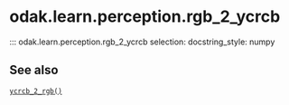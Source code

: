# odak.learn.perception.rgb_2_ycrcb

::: odak.learn.perception.rgb_2_ycrcb
    selection:
        docstring_style: numpy

## See also

[`ycrcb_2_rgb()`](./ycrcb_2_rgb.md)